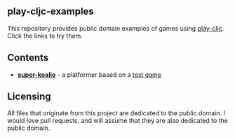## play-cljc-examples

This repository provides public domain examples of games using [play-cljc](https://github.com/oakes/play-cljc). Click the links to try them.

## Contents

* [**super-koalio**](https://oakes.github.io/play-cljc-examples/super-koalio/) - a platformer based on a [test game](https://github.com/libgdx/libgdx/blob/master/tests/gdx-tests/src/com/badlogic/gdx/tests/superkoalio/SuperKoalio.java)

## Licensing

All files that originate from this project are dedicated to the public domain. I would love pull requests, and will assume that they are also dedicated to the public domain.
